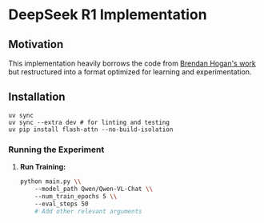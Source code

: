 # DeepSeek R1 Implementation

## Motivation

This implementation heavily borrows the code from [Brendan Hogan's work](https://github.com/brendanhogan/DeepSeekRL-Extended) but restructured into a format optimized for learning and experimentation.

## Installation
```
uv sync
uv sync --extra dev # for linting and testing
uv pip install flash-attn --no-build-isolation
```

### Running the Experiment

1.  **Run Training:**
    ```bash
    python main.py \\
        --model_path Qwen/Qwen-VL-Chat \\
        --num_train_epochs 5 \\
        --eval_steps 50
        # Add other relevant arguments
    ```

